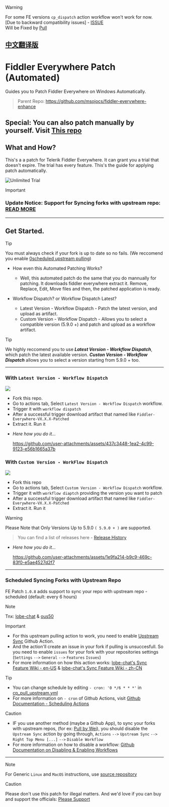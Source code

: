 > [!WARNING]
> For some FE versions `cp_dispatch` action workflow won't work for now. [Due to backward compatibility issues] - [ISSUE](https://github.com/msojocs/fiddler-everywhere-enhance/issues/90)
> <br> Will be Fixed by [Pull](https://github.com/msojocs/fiddler-everywhere-enhance/pull/91)

## [中文翻译版](README_CN.md)

# Fiddler Everywhere Patch (Automated)
Guides you to Patch Fiddler Everywhere on Windows Automatically. 
> Parent Repo: https://github.com/msojocs/fiddler-everywhere-enhance

## Special: You can also patch manually by yourself. Visit [This repo](https://github.com/sipsuru/fiddler-everywhere-patch-manual)

## What and How?
This's a  a patch for Telerik Fiddler Everywhere. It can grant you a trial that doesn't expire. The trial has every feature. 
This's the guide for applying patch automatically. 

![Unlimited Trial](https://github.com/user-attachments/assets/e9c83778-27fa-456a-96e6-07bb0cd7f4ad)


> [!IMPORTANT]
> ### Update Notice: Support for Syncing forks with upstream repo: [READ MORE](#scheduled-syncing-forks-with-upstream-repo)

---

## Get Started.
 > [!TIP]
 > You must always check if your fork is up to date so no fails. (We reccomend you enable [0scheduled upstream pulling](#scheduled-syncing-forks-with-upstream-repo))

 * How even this Automated Patching Works?
   - Well, this automated patch do the same that you do mannually for patching. It downloads fiddler everywhere extract it. Remove, Replace, Edit, Move files and then, the patched application is ready.

 * Workflow Dispatch? or Workflow Dispatch Latest?
   - Latest Version - Workflow Dispatch - Patch the latest version, and upload as artifact.
   - Custom Version - Workflow Dispatch - Allows you to select a compatible version (5.9.0 +) and patch  and upload as a workflow artifact.

> [!TIP]
> We highly reccomend you to use ***Latest Version - Workflow Dispatch***, which patch the latest available version.
> ***Custon Version - Workflow Dispatch*** allows you to select a version starting from 5.9.0 + too.

---

### With `Latest Version - Workflow Dispatch` 
[![](https://github.com/sipsuru/fiddler-everywhere-patch-automated/actions/workflows/cp__latest_dispatch.yml/badge.svg)](https://github.com/sipsuru/fiddler-everywhere-patch-automated/actions/workflows/cp__latest_dispatch.yml)

  - Fork this repo.
  - Go to actions tab, Select `Latest Version - Workflow Dispatch` workflow.
  - Trigger it with `workflow dispatch`
  - After a successful trigger download artifact that named like `Fiddler-Everywhere-VX.X.X-Patched`
  - Extract it. Run it

  * *Here how you do it...*

    https://github.com/user-attachments/assets/437c3448-1ea2-4c99-9123-e56b1665a37b


### With `Custom Version - WorkFlow Dispatch` 
[![](https://github.com/sipsuru/fiddler-everywhere-patch-automated/actions/workflows/cp_dispatch.yml/badge.svg)](https://github.com/sipsuru/fiddler-everywhere-patch-automated/actions/workflows/cp_dispatch.yml)

  - Fork this repo
  - Go to actions tab, Select `Custom Version - Workflow Dispatch` workflow.
  - Trigger it with `workflow diaptch` providing the version you want to patch
  - After a successful trigger download artifact that named like `Fiddler-Everywhere-VX.X.X-Patched`
  - Extract it. Run it

  > [!WARNING]
  > Please Note that Only Versions Up to 5.9.0 `( 5.9.0 + )` are supported.
  
  > You can find a list of releases here - [Release History](https://www.telerik.com/support/whats-new/fiddler-everywhere/release-history)

  * *Here how you do it...*

    https://github.com/user-attachments/assets/1e9fa214-b9c9-469c-83f0-e5ae4527d2f7

---

### Scheduled Syncing Forks with Upstream Repo
  FE Patch `1.0.8` adds support to sync your repo with upstream repo - scheduled (default: every 6 hours) 
  > [!NOTE]
  > Tnx: [lobe-chat](https://github.com/lobehub/lobe-chat) & [ous50](https://github.com/ous50)

  > [!IMPORTANT]
  >  - For this upstream pulling action to work, you need to enable [Upstream Sync](.github/workflows/cp_pull_upstream.yml) Github Action.
  >  - And the action'll create an issue in your fork if pulling is unsuccesfull. So you need to enable `issues` for your fork with your repositories settings (`Settings` `-->` `General` `-->` `Features` `Issues`)
  >  - For more information on how this action works: [lobe-chat's Sync Feature Wiki - en-US](https://github.com/lobehub/lobe-chat/wiki/Upstream-Sync) & [lobe-chat's Sync Feature Wiki - zh-CN](https://github.com/lobehub/lobe-chat/wiki/Upstream-Sync.zh-CN)

  > [!TIP]
  >  - You can change schedule by editing `- cron: '0 */6 * * *'` in [cp_pull_upstream.yml](.github/workflows/cp_pull_upstream.yml)
  >  - For more information on `- cron` of Github Actions, visit [Github Documentation - Scheduling Actions](https://docs.github.com/en/actions/writing-workflows/choosing-when-your-workflow-runs/events-that-trigger-workflows#schedule)

  > [!CAUTION]
  >  - IF you use another method (maybe a Github App), to sync your forks with upstream repos, (for ex: [Pull by Wei](https://github.com/wei/pull)), you should disable the `Upstream Sync` action by going through, `Actions` `-->` `Upstream Sync` `-->` `Right Top Menu [...]` `-->` `Disable Workflow`
  >  - For more information on how to disable a workflow: [Github Documentation on Disabling & Enabling Workflows](https://docs.github.com/en/actions/managing-workflow-runs-and-deployments/managing-workflow-runs/disabling-and-enabling-a-workflow)

---

> [!NOTE]
> For Generic `Linux` and `MacOS` instructions, use [source repository](https://github.com/msojocs/fiddler-everywhere-enhance)

> [!CAUTION]
> Please don't use this patch for illegal matters. And we'd love if you can buy and support the officials: [Please Support](https://www.telerik.com/purchase/fiddler)
